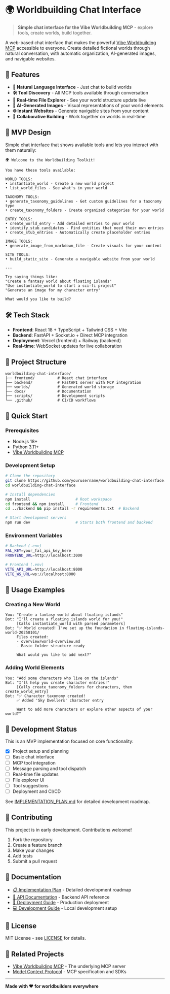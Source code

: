 # 🌍 Worldbuilding Chat Interface

> **Simple chat interface for the Vibe Worldbuilding MCP** - explore tools, create worlds, build together.

A web-based chat interface that makes the powerful [Vibe Worldbuilding MCP](https://github.com/jasnonaz/vibe-worldbuilding-mcp) accessible to everyone. Create detailed fictional worlds through natural conversation, with automatic organization, AI-generated images, and navigable websites.

## 🚀 Features

- **💬 Natural Language Interface** - Just chat to build worlds
- **🛠️ Tool Discovery** - All MCP tools available through conversation
- **📁 Real-time File Explorer** - See your world structure update live
- **🎨 AI-Generated Images** - Visual representations of your world elements
- **🌐 Instant Websites** - Generate navigable sites from your content
- **👥 Collaborative Building** - Work together on worlds in real-time

## 🎯 MVP Design

Simple chat interface that shows available tools and lets you interact with them naturally:

```
🌍 Welcome to the Worldbuilding Toolkit!

You have these tools available:

WORLD TOOLS:
• instantiate_world - Create a new world project
• list_world_files - See what's in your world

TAXONOMY TOOLS:  
• generate_taxonomy_guidelines - Get custom guidelines for a taxonomy type
• create_taxonomy_folders - Create organized categories for your world

ENTRY TOOLS:
• create_world_entry - Add detailed entries to your world
• identify_stub_candidates - Find entities that need their own entries
• create_stub_entries - Automatically create placeholder entries

IMAGE TOOLS:
• generate_image_from_markdown_file - Create visuals for your content

SITE TOOLS:
• build_static_site - Generate a navigable website from your world

---

Try saying things like:
"Create a fantasy world about floating islands"
"Use instantiate_world to start a sci-fi project"
"Generate an image for my character entry"

What would you like to build?
```

## 🛠️ Tech Stack

- **Frontend**: React 18 + TypeScript + Tailwind CSS + Vite
- **Backend**: FastAPI + Socket.io + Direct MCP integration
- **Deployment**: Vercel (frontend) + Railway (backend)
- **Real-time**: WebSocket updates for live collaboration

## 📁 Project Structure

```
worldbuilding-chat-interface/
├── frontend/          # React chat interface
├── backend/           # FastAPI server with MCP integration
├── worlds/            # Generated world storage
├── docs/              # Documentation
├── scripts/           # Development scripts
└── .github/           # CI/CD workflows
```

## 🚀 Quick Start

### Prerequisites
- Node.js 18+
- Python 3.11+
- [Vibe Worldbuilding MCP](https://github.com/jasnonaz/vibe-worldbuilding-mcp)

### Development Setup

```bash
# Clone the repository
git clone https://github.com/yourusername/worldbuilding-chat-interface.git
cd worldbuilding-chat-interface

# Install dependencies
npm install                    # Root workspace
cd frontend && npm install     # Frontend
cd ../backend && pip install -r requirements.txt  # Backend

# Start development servers
npm run dev                    # Starts both frontend and backend
```

### Environment Variables

```bash
# Backend (.env)
FAL_KEY=your_fal_api_key_here
FRONTEND_URL=http://localhost:3000

# Frontend (.env)
VITE_API_URL=http://localhost:8000
VITE_WS_URL=ws://localhost:8000
```

## 📝 Usage Examples

### Creating a New World
```
You: "Create a fantasy world about floating islands"
Bot: "I'll create a floating islands world for you!"
     [Calls instantiate_world with parsed parameters]
Bot: "✅ World created! I've set up the foundation in floating-islands-world-20250101/
     Files created:
     - overview/world-overview.md
     - Basic folder structure ready
     
     What would you like to add next?"
```

### Adding World Elements
```
You: "Add some characters who live on the islands"
Bot: "I'll help you create character entries!"
     [Calls create_taxonomy_folders for characters, then create_world_entry]
Bot: "✅ Character taxonomy created! 
     ✅ Added 'Sky Dwellers' character entry
     
     Want to add more characters or explore other aspects of your world?"
```

## 🚧 Development Status

This is an MVP implementation focused on core functionality:

- [x] Project setup and planning
- [ ] Basic chat interface
- [ ] MCP tool integration
- [ ] Message parsing and tool dispatch
- [ ] Real-time file updates
- [ ] File explorer UI
- [ ] Tool suggestions
- [ ] Deployment and CI/CD

See [IMPLEMENTATION_PLAN.md](./docs/IMPLEMENTATION_PLAN.md) for detailed development roadmap.

## 🤝 Contributing

This project is in early development. Contributions welcome!

1. Fork the repository
2. Create a feature branch
3. Make your changes
4. Add tests
5. Submit a pull request

## 📖 Documentation

- [📋 Implementation Plan](./docs/IMPLEMENTATION_PLAN.md) - Detailed development roadmap
- [🔧 API Documentation](./docs/API.md) - Backend API reference
- [🚀 Deployment Guide](./docs/DEPLOYMENT.md) - Production deployment
- [💻 Development Guide](./docs/DEVELOPMENT.md) - Local development setup

## 📄 License

MIT License - see [LICENSE](LICENSE) for details.

## 🔗 Related Projects

- [Vibe Worldbuilding MCP](https://github.com/jasnonaz/vibe-worldbuilding-mcp) - The underlying MCP server
- [Model Context Protocol](https://github.com/modelcontextprotocol/typescript-sdk) - MCP specification and SDKs

---

**Made with ❤️ for worldbuilders everywhere** 